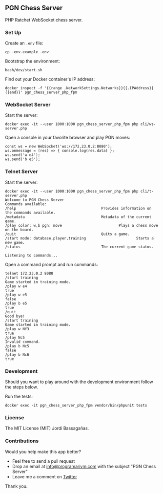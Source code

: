 ## PGN Chess Server

PHP Ratchet WebSocket chess server.

### Set Up

Create an `.env` file:

    cp .env.example .env

Bootstrap the environment:

    bash/dev/start.sh

Find out your Docker container's IP address:

    docker inspect -f '{{range .NetworkSettings.Networks}}{{.IPAddress}}{{end}}' pgn_chess_server_php_fpm

### WebSocket Server

Start the server:

    docker exec -it --user 1000:1000 pgn_chess_server_php_fpm php cli/ws-server.php

Open a console in your favorite browser and play PGN moves:

    const ws = new WebSocket('ws://172.23.0.2:8080');
    ws.onmessage = (res) => { console.log(res.data) };
    ws.send('w e4');
    ws.send('b e5');

### Telnet Server

Start the server:

    docker exec -it --user 1000:1000 pgn_chess_server_php_fpm php cli/t-server.php
    Welcome to PGN Chess Server
    Commands available:
    /help										Provides information on the commands available.
    /metadata									Metadata of the current game.
    /play color: w,b pgn: move							Plays a chess move on the board.
    /quit										Quits a game.
    /start mode: database,player,training						Starts a new game.
    /status										The current game status.

    Listening to commands...

Open a command prompt and run commands:

    telnet 172.23.0.2 8080
    /start training
    Game started in training mode.
    /play w e4
    true
    /play w e5
    false
    /play b e5
    true
    /quit
    Good bye!
    /start training
    Game started in training mode.
    /play w Nf3
    true
    /play Nc5
    Invalid command.
    /play b Nc5
    false
    /play b Nc6
    true

### Development

Should you want to play around with the development environment follow the steps below.

Run the tests:

    docker exec -it pgn_chess_server_php_fpm vendor/bin/phpunit tests

### License

The MIT License (MIT) Jordi Bassagañas.

### Contributions

Would you help make this app better?

- Feel free to send a pull request
- Drop an email at info@programarivm.com with the subject "PGN Chess Server"
- Leave me a comment on [Twitter](https://twitter.com/programarivm)

Thank you.

